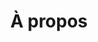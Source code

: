 ---
title: À propos
description: >-
  This is a desc
titre: À propos
slug: a-propos
layout: a-propos
image: null
noindex: true
---
